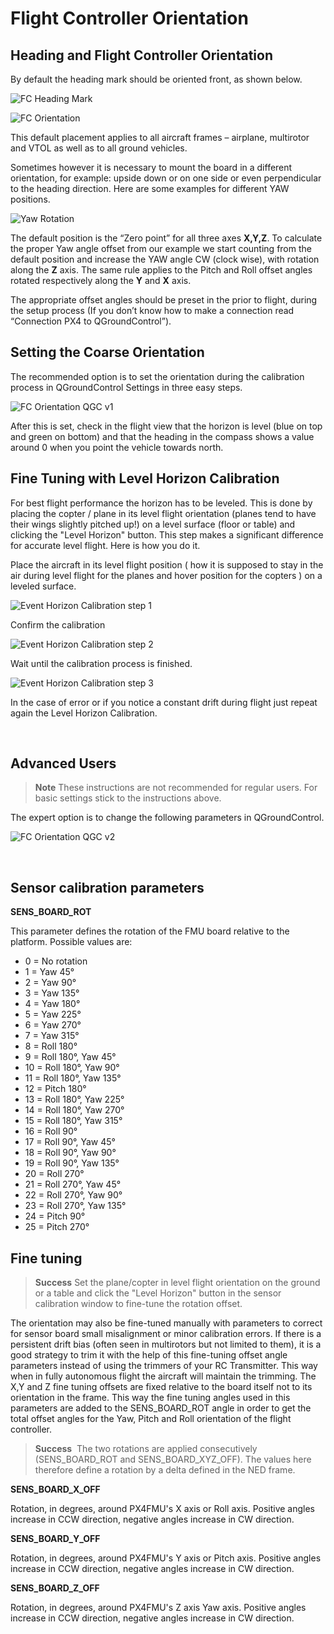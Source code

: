 # Flight Controller Orientation

## Heading and Flight Controller Orientation

By default the heading mark should be oriented front, as shown below.

![FC Heading Mark](../../images/fc_heading_mark_1.png)

![FC Orientation](../../images/fc_orientation_1.png)

This default placement applies to all aircraft frames – airplane,
multirotor and VTOL as well as to all ground vehicles.

Sometimes however it is necessary to mount the board in a different
orientation, for example: upside down or on one side or even
perpendicular to the heading direction. Here are some examples for
different YAW positions.

![Yaw Rotation](../../images/yaw_rotation.png)

The default position is the “Zero point” for all three axes **X,Y,Z**. 
To calculate the proper Yaw
angle offset from our example we start counting from the default
position and increase the YAW angle CW (clock wise), with rotation
along the **Z** axis. The same rule
applies to the Pitch and Roll offset angles rotated respectively
along the **Y** and **X** axis.

The appropriate offset angles should be preset in the prior to flight,
during the setup process (If you don’t know how to make a connection
read “Connection PX4 to QGroundControl”).

## Setting the Coarse Orientation

The recommended option is to set the orientation during the calibration
process in QGroundControl Settings in three easy steps.

![FC Orientation QGC v1](../../images/fc_orientation_qgc_v1.png)

After this is set, check in the flight view that the horizon is level
(blue on top and green on bottom) and that the heading in the compass
shows a value around 0 when you point the vehicle towards north.

## Fine Tuning with Level Horizon Calibration

For best flight performance the horizon has to be leveled. This is done
by placing the copter / plane in its level flight orientation (planes
tend to have their wings slightly pitched up!) on a level surface (floor
or table) and clicking the "Level Horizon" button. This step makes a
significant difference for accurate level flight. Here is how you do it.

Place the aircraft in its level flight position ( how it is supposed to
stay in the air during level flight for the planes and hover position
for the copters ) on a leveled surface.

![Event Horizon Calibration step 1](../../images/event_horizon_calibration_step_1.png)

Confirm the calibration

![Event Horizon Calibration step 2](../../images/event_horizon_calibration_step_2.png)

Wait until the calibration process is finished.

![Event Horizon Calibration step 3](../../images/event_horizon_calibration_step_3.png)

In the case of error or if you notice a constant drift during flight
just repeat again the Level Horizon Calibration.

 

## Advanced Users

> **Note** These instructions are not recommended for regular users. 
  For basic settings stick to the instructions above.

The expert option is to change the following parameters in
QGroundControl.

![FC Orientation QGC v2](../../images/fc_orientation_qgc_v2.png)

 

## Sensor calibration parameters

**SENS_BOARD_ROT**

This parameter defines the rotation of the FMU board relative to the
platform. Possible values are:

- 0 = No rotation
- 1 = Yaw 45°
- 2 = Yaw 90°
- 3 = Yaw 135°
- 4 = Yaw 180°
- 5 = Yaw 225°
- 6 = Yaw 270°
- 7 = Yaw 315°
- 8 = Roll 180°
- 9 = Roll 180°, Yaw 45°
- 10 = Roll 180°, Yaw 90°
- 11 = Roll 180°, Yaw 135°
- 12 = Pitch 180°
- 13 = Roll 180°, Yaw 225°
- 14 = Roll 180°, Yaw 270°
- 15 = Roll 180°, Yaw 315°
- 16 = Roll 90°
- 17 = Roll 90°, Yaw 45°
- 18 = Roll 90°, Yaw 90°
- 19 = Roll 90°, Yaw 135°
- 20 = Roll 270°
- 21 = Roll 270°, Yaw 45°
- 22 = Roll 270°, Yaw 90°
- 23 = Roll 270°, Yaw 135°
- 24 = Pitch 90°
- 25 = Pitch 270°


## Fine tuning

> **Success** Set the plane/copter in level flight
  orientation on the ground or a table and click the "Level Horizon"
  button in the sensor calibration window to fine-tune the rotation
  offset.

The orientation may also be fine-tuned manually with parameters to
correct for sensor board small misalignment or minor calibration errors.
If there is a persistent drift bias (often seen in multirotors but not
limited to them), it is a good strategy to trim it with the help of this
fine-tuning offset angle parameters instead of using the trimmers of
your RC Transmitter. This way when in fully autonomous flight the
aircraft will maintain the trimming. The X,Y and Z fine tuning offsets
are fixed relative to the board itself not to its orientation in the
frame. This way the fine tuning angles used in this parameters are added
to the SENS_BOARD_ROT angle in order to get the total offset angles
for the Yaw, Pitch and Roll orientation of the flight controller.

> **Success**  The two rotations are applied consecutively
  (SENS_BOARD_ROT and SENS_BOARD_XYZ_OFF). The values here therefore
  define a rotation by a delta defined in the NED frame. 

**SENS_BOARD_X_OFF**

Rotation, in degrees, around PX4FMU's X axis or Roll axis. Positive
angles increase in CCW direction, negative angles increase in CW
direction.

**SENS_BOARD_Y_OFF**

Rotation, in degrees, around PX4FMU's Y axis or Pitch axis. Positive
angles increase in CCW direction, negative angles increase in CW
direction.

**SENS_BOARD_Z_OFF**

Rotation, in degrees, around PX4FMU's Z axis Yaw axis. Positive angles
increase in CCW direction, negative angles increase in CW direction.
